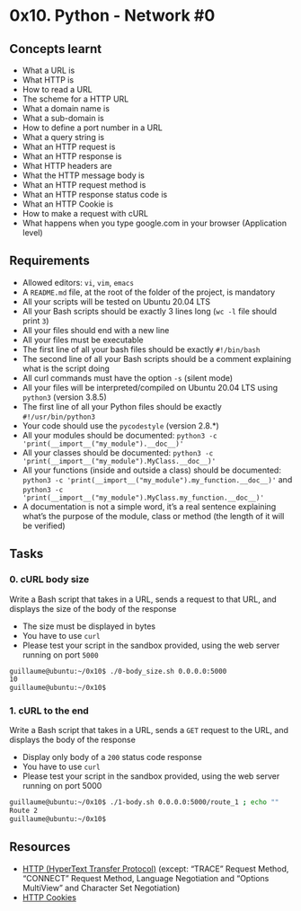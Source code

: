 # 0x10. Python - Network #0
## Concepts learnt
- What a URL is
- What HTTP is
- How to read a URL
- The scheme for a HTTP URL
- What a domain name is
- What a sub-domain is
- How to define a port number in a URL
- What a query string is
- What an HTTP request is
- What an HTTP response is
- What HTTP headers are
- What the HTTP message body is
- What an HTTP request method is
- What an HTTP response status code is
- What an HTTP Cookie is
- How to make a request with cURL
- What happens when you type google.com in your browser (Application level)

## Requirements
- Allowed editors: `vi`, `vim`, `emacs`
- A `README.md` file, at the root of the folder of the project, is mandatory
- All your scripts will be tested on Ubuntu 20.04 LTS
- All your Bash scripts should be exactly 3 lines long (`wc -l` file should print `3`)
- All your files should end with a new line
- All your files must be executable
- The first line of all your bash files should be exactly `#!/bin/bash`
- The second line of all your Bash scripts should be a comment explaining what is the script doing
- All curl commands must have the option `-s` (silent mode)
- All your files will be interpreted/compiled on Ubuntu 20.04 LTS using `python3` (version 3.8.5)
- The first line of all your Python files should be exactly `#!/usr/bin/python3`
- Your code should use the `pycodestyle` (version 2.8.*)
- All your modules should be documented: `python3 -c 'print(__import__("my_module").__doc__)'`
- All your classes should be documented: `python3 -c 'print(__import__("my_module").MyClass.__doc__)'`
- All your functions (inside and outside a class) should be documented: `python3 -c 'print(__import__("my_module").my_function.__doc__)'` and `python3 -c 'print(__import__("my_module").MyClass.my_function.__doc__)'`
- A documentation is not a simple word, it’s a real sentence explaining what’s the purpose of the module, class or method  (the length of it will be verified)
## Tasks
### 0. cURL body size
Write a Bash script that takes in a URL, sends a request to that URL, and displays the size of the body of the response

- The size must be displayed in bytes
- You have to use `curl`
- Please test your script in the sandbox provided, using the web server running on port `5000`
```bash
guillaume@ubuntu:~/0x10$ ./0-body_size.sh 0.0.0.0:5000
10
guillaume@ubuntu:~/0x10$ 
```
### 1. cURL to the end
Write a Bash script that takes in a URL, sends a `GET` request to the URL, and displays the body of the response

- Display only body of a `200` status code response
- You have to use `curl`
- Please test your script in the sandbox provided, using the web server running on port 5000
```bash
guillaume@ubuntu:~/0x10$ ./1-body.sh 0.0.0.0:5000/route_1 ; echo ""
Route 2
guillaume@ubuntu:~/0x10$ 
```
### 
### 
### 
### 
### 
## Resources
- [HTTP (HyperText Transfer Protocol)](https://www3.ntu.edu.sg/home/ehchua/programming/webprogramming/HTTP_Basics.html) (except: “TRACE” Request Method, “CONNECT” Request Method, Language Negotiation and “Options MultiView” and Character Set Negotiation)
- [HTTP Cookies](https://developer.mozilla.org/en-US/docs/Web/HTTP/Cookies)
